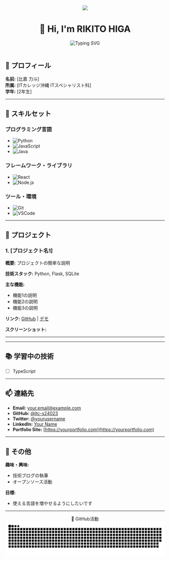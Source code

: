 <div align="center">
  <!-- ヘッダー画像 -->
  <img src="https://capsule-render.vercel.app/api?type=waving&color=gradient&height=200&section=header&text=Welcome%20to%20My%20Profile!&fontSize=40&fontAlignY=35&animation=twinkling" />
  <!-- タイトル -->
  <h1>👋 Hi, I'm RIKITO HIGA</h1>
  <img src="https://readme-typing-svg.herokuapp.com?font=Fira+Code&pause=1000&color=2E9EF7&center=true&vCenter=true&width=500&lines=ITカレッジ沖縄;ITスペシャリスト科二年;学生エンジニアです;Javaを勉強中です;新しい技術を学ぶのが好きです" alt="Typing SVG" />
</div>
<br/>

## 👤 プロフィール

**名前:** [比嘉 力斗]  
**所属:** [ITカレッジ沖縄 ITスペシャリスト科] 　  
**学年:** [2年生]  

---

## 🎯 スキルセット

### プログラミング言語
- ![Python](https://img.shields.io/badge/-Python-3776AB?style=flat-square&logo=Python&logoColor=white)
- ![JavaScript](https://img.shields.io/badge/-JavaScript-F7DF1E?style=flat-square&logo=JavaScript&logoColor=black)
- ![Java](https://img.shields.io/badge/-Java-007396?style=flat-square&logo=Java&logoColor=white)

### フレームワーク・ライブラリ
- ![React](https://img.shields.io/badge/-React-61DAFB?style=flat-square&logo=React&logoColor=black)
- ![Node.js](https://img.shields.io/badge/-Node.js-339933?style=flat-square&logo=Node.js&logoColor=white)

### ツール・環境
- ![Git](https://img.shields.io/badge/-Git-F05032?style=flat-square&logo=Git&logoColor=white)
- ![VSCode](https://img.shields.io/badge/-VSCode-007ACC?style=flat-square&logo=Visual-Studio-Code&logoColor=white)

---

## 🚀 プロジェクト

### 1. [プロジェクト名1]
**概要:** プロジェクトの簡単な説明

**技術スタック:** Python, Flask, SQLite

**主な機能:**
- 機能1の説明
- 機能2の説明
- 機能3の説明

**リンク:** [GitHub](https://github.com/s23022/Recipe-Seach) | [デモ](https://example.com)

**スクリーンショット:**
<!-- ![Screenshot](path/to/screenshot.png) -->

---


---

## 📚 学習中の技術

- [ ] TypeScript

---


## 📫 連絡先

- **Email:** your.email@example.com
- **GitHub:** [@itc-s24023](https://github.com/itc-s24023)
- **Twitter:** [@yourusername](https://twitter.com/yourusername)
- **LinkedIn:** [Your Name](https://linkedin.com/in/yourname)
- **Portfolio Site:** [https://yourportfolio.com](https://yourportfolio.com)

---

## 🌟 その他

**趣味・興味:**
- 技術ブログの執筆
- オープンソース活動

**目標:**
- 使える言語を増やせるようにしたいです

---

<div align="center">
🐍 GitHub活動
  <picture>
    <source media="(prefers-color-scheme: dark)" srcset="https://raw.githubusercontent.com/obregonia1/obregonia1/master/img/snake-dark.svg">
    <source media="(prefers-color-scheme: light)" srcset="https://raw.githubusercontent.com/obregonia1/obregonia1/master/img/snake.svg">
    <img alt="github contribution grid snake animation" src="https://raw.githubusercontent.com/obregonia1/obregonia1/master/img/snake-dark.svg">
  </picture>
</div>